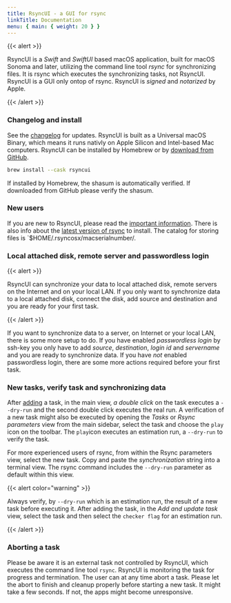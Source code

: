```yaml
---
title: RsyncUI - a GUI for rsync
linkTitle: Documentation
menu: { main: { weight: 20 } }
---
```


{{< alert >}}

RsyncUI is a *Swift* and *SwiftUI* based macOS application, built for macOS Sonoma and later, utilizing the command line tool *rsync* for
synchronizing files. It is rsync which executes the synchronizing tasks, not RsyncUI. RsyncUI is a GUI only ontop of rsync.
RsyncUI is *signed* and *notarized* by Apple.

{{< /alert >}}

### Changelog and install

See the [changelog](/blog/) for updates. RsyncUI is built as a Universal macOS Binary, which means it runs nativly on Apple Silicon and Intel-based Mac computers.
RsyncUI can be installed by Homebrew or by [download from GitHub](https://github.com/rsyncOSX/RsyncUI/releases).

```bash
brew install --cask rsyncui
```

If installed by Homebrew, the shasum is automatically verified. If downloaded from GitHub please verify the shasum.

### New users

If you are new to RsyncUI, please read the [important information](/docs/important/). There is also info about the [latest version of rsync](/docs/rsync/) to install.
The catalog for storing files is `$HOME/.rsyncosx/macserialnumber/.

###  Local attached disk, remote server and passwordless login

{{< alert >}}

RsyncUI can synchronize your data to local attached disk, remote servers on the Internet and on your local LAN. If you only want to synchronize data to a local attached disk,
connect the disk, add source and destination and you are ready for your first task.

{{< /alert >}}

If you want to synchronize data to a server, on Internet or your local LAN, there is some more setup to do.
If you have enabled *passwordless login* by ssh-key you only have to add
*source*, *destination*, *login id* and *servername* and you are ready to synchronize data.
If you have *not* enabled passwordless login, there are some more actions required before your first task.

### New tasks, verify task and synchronizing data

After  [adding](/docs/addconfigurations/) a task, in the main view,  *a double click* on the task executes a `--dry-run` and the second double click
executes the real run. A verification of a new task might also be executed by opening the *Tasks* or *Rsync parameters* view from the main sidebar,
select the task and choose the `play` icon on the toolbar. The `play`icon executes an estimation run, a `--dry-run` to verify the task.

For more experienced users of rsync, from within the Rsync parameters view, select the new task. Copy and paste the *synchronization* string into a terminal view.
The rsync command includes the `--dry-run` parameter as default within this view.

{{< alert color="warning" >}}

Always verify, by `--dry-run` which is an estimation run,  the result of a new task before executing it.
After adding the task, in the *Add and update task* view, select the task and then select the `checker flag` for an estimation run.

{{< /alert >}}

### Aborting a task

Please be aware it is an external task not controlled by RsyncUI, which executes the command line tool `rsync`. RsyncUI is monitoring the task for progress and termination.
The user can at any time abort a task. Please let the abort to finish and cleanup properly before starting a new task. It might take a few seconds. If not, the apps might
become unresponsive.
